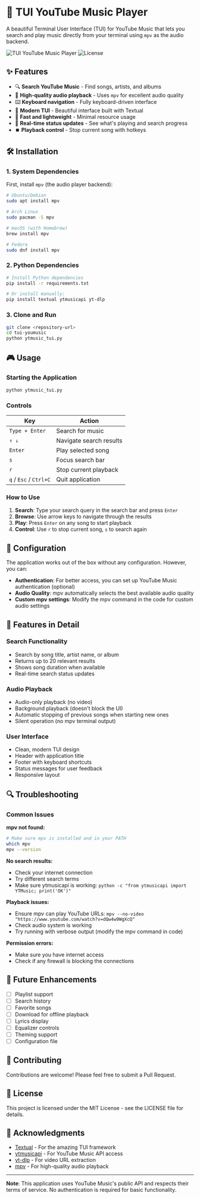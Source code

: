 # 🎵 TUI YouTube Music Player

A beautiful Terminal User Interface (TUI) for YouTube Music that lets you search and play music directly from your terminal using `mpv` as the audio backend.

![TUI YouTube Music Player](https://img.shields.io/badge/python-3.8%2B-blue.svg)
![License](https://img.shields.io/badge/license-MIT-green.svg)

## ✨ Features

- 🔍 **Search YouTube Music** - Find songs, artists, and albums
- 🎵 **High-quality audio playback** - Uses `mpv` for excellent audio quality
- ⌨️  **Keyboard navigation** - Fully keyboard-driven interface
- 🎨 **Modern TUI** - Beautiful interface built with Textual
- 🚀 **Fast and lightweight** - Minimal resource usage
- 🔄 **Real-time status updates** - See what's playing and search progress
- ⏹️  **Playback control** - Stop current song with hotkeys

## 🛠️ Installation

### 1. System Dependencies

First, install `mpv` (the audio player backend):

```bash
# Ubuntu/Debian
sudo apt install mpv

# Arch Linux
sudo pacman -S mpv

# macOS (with Homebrew)
brew install mpv

# Fedora
sudo dnf install mpv
```

### 2. Python Dependencies

```bash
# Install Python dependencies
pip install -r requirements.txt

# Or install manually:
pip install textual ytmusicapi yt-dlp
```

### 3. Clone and Run

```bash
git clone <repository-url>
cd tui-youmusic
python ytmusic_tui.py
```

## 🎮 Usage

### Starting the Application

```bash
python ytmusic_tui.py
```

### Controls

| Key | Action |
|-----|--------|
| `Type + Enter` | Search for music |
| `↑ ↓` | Navigate search results |
| `Enter` | Play selected song |
| `s` | Focus search bar |
| `r` | Stop current playback |
| `q` / `Esc` / `Ctrl+C` | Quit application |

### How to Use

1. **Search**: Type your search query in the search bar and press `Enter`
2. **Browse**: Use arrow keys to navigate through the results
3. **Play**: Press `Enter` on any song to start playback
4. **Control**: Use `r` to stop current song, `s` to search again

## 🔧 Configuration

The application works out of the box without any configuration. However, you can:

- **Authentication**: For better access, you can set up YouTube Music authentication (optional)
- **Audio Quality**: mpv automatically selects the best available audio quality
- **Custom mpv settings**: Modify the mpv command in the code for custom audio settings

## 🎵 Features in Detail

### Search Functionality
- Search by song title, artist name, or album
- Returns up to 20 relevant results
- Shows song duration when available
- Real-time search status updates

### Audio Playback
- Audio-only playback (no video)
- Background playback (doesn't block the UI)
- Automatic stopping of previous songs when starting new ones
- Silent operation (no mpv terminal output)

### User Interface
- Clean, modern TUI design
- Header with application title
- Footer with keyboard shortcuts
- Status messages for user feedback
- Responsive layout

## 🔍 Troubleshooting

### Common Issues

**mpv not found:**
```bash
# Make sure mpv is installed and in your PATH
which mpv
mpv --version
```

**No search results:**
- Check your internet connection
- Try different search terms
- Make sure ytmusicapi is working: `python -c "from ytmusicapi import YTMusic; print('OK')"`

**Playback issues:**
- Ensure mpv can play YouTube URLs: `mpv --no-video "https://www.youtube.com/watch?v=dQw4w9WgXcQ"`
- Check audio system is working
- Try running with verbose output (modify the mpv command in code)

**Permission errors:**
- Make sure you have internet access
- Check if any firewall is blocking the connections

## 🔮 Future Enhancements

- [ ] Playlist support
- [ ] Search history
- [ ] Favorite songs
- [ ] Download for offline playback
- [ ] Lyrics display
- [ ] Equalizer controls
- [ ] Theming support
- [ ] Configuration file

## 🤝 Contributing

Contributions are welcome! Please feel free to submit a Pull Request.

## 📜 License

This project is licensed under the MIT License - see the LICENSE file for details.

## 🙏 Acknowledgments

- [Textual](https://github.com/Textualize/textual) - For the amazing TUI framework
- [ytmusicapi](https://github.com/sigma67/ytmusicapi) - For YouTube Music API access
- [yt-dlp](https://github.com/yt-dlp/yt-dlp) - For video URL extraction
- [mpv](https://mpv.io/) - For high-quality audio playback

---

**Note**: This application uses YouTube Music's public API and respects their terms of service. No authentication is required for basic functionality. 